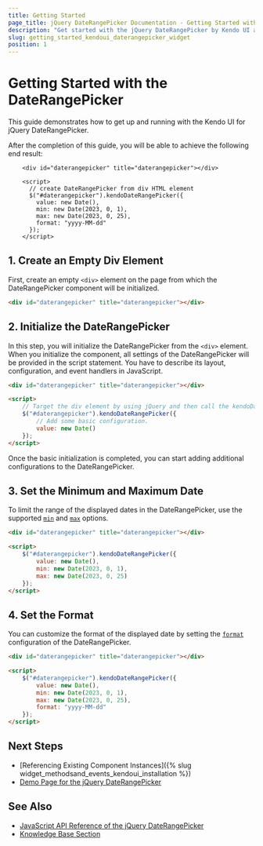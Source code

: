 ```yaml
---
title: Getting Started
page_title: jQuery DateRangePicker Documentation - Getting Started with the DateRangePicker
description: "Get started with the jQuery DateRangePicker by Kendo UI and learn how to create, initialize, and enable the component."
slug: getting_started_kendoui_daterangepicker_widget
position: 1
---
```


# Getting Started with the DateRangePicker

This guide demonstrates how to get up and running with the Kendo UI for jQuery DateRangePicker.

After the completion of this guide, you will be able to achieve the following end result:

```dojo
    <div id="daterangepicker" title="daterangepicker"></div>

    <script>
      // create DateRangePicker from div HTML element
      $("#daterangepicker").kendoDateRangePicker({
        value: new Date(),
        min: new Date(2023, 0, 1),
        max: new Date(2023, 0, 25),
        format: "yyyy-MM-dd"
      });
    </script>
```

## 1. Create an Empty Div Element

First, create an empty `<div>` element on the page from which the DateRangePicker component will be initialized. 

```html
<div id="daterangepicker" title="daterangepicker"></div>
```

## 2. Initialize the DateRangePicker 

In this step, you will initialize the DateRangePicker from the `<div>` element. When you initialize the component, all settings of the DateRangePicker will be provided in the script statement. You have to describe its layout, configuration, and event handlers in JavaScript.

```html
<div id="daterangepicker" title="daterangepicker"></div>

<script>
    // Target the div element by using jQuery and then call the kendoDateRangePicker() method.
    $("#daterangepicker").kendoDateRangePicker({
        // Add some basic configuration.
        value: new Date()
    });
</script>
```

Once the basic initialization is completed, you can start adding additional configurations to the DateRangePicker. 

## 3. Set the Minimum and Maximum Date

To limit the range of the displayed dates in the DateRangePicker, use the supported [`min`](/api/javascript/ui/daterangepicker/configuration/min) and [`max`](/api/javascript/ui/daterangepicker/configuration/max) options.

```html
<div id="daterangepicker" title="daterangepicker"></div>

<script>    
    $("#daterangepicker").kendoDateRangePicker({        
        value: new Date(),
		min: new Date(2023, 0, 1),
		max: new Date(2023, 0, 25)	
    });
</script>
```

## 4. Set the Format

You can customize the format of the displayed date by setting the [`format`](/api/javascript/ui/daterangepicker/configuration/format) configuration of the DateRangePicker.

```html
<div id="daterangepicker" title="daterangepicker"></div>

<script>    
    $("#daterangepicker").kendoDateRangePicker({        
        value: new Date(),
		min: new Date(2023, 0, 1),
		max: new Date(2023, 0, 25),
        format: "yyyy-MM-dd"
    });
</script>
```

## Next Steps 

* [Referencing Existing Component Instances]({% slug widget_methodsand_events_kendoui_installation %}) 
* [Demo Page for the jQuery DateRangePicker](https://demos.telerik.com/kendo-ui/daterangepicker/index)

## See Also 

* [JavaScript API Reference of the jQuery DateRangePicker](/api/javascript/ui/daterangepicker)
* [Knowledge Base Section](/knowledge-base)

<script>
  window.onload = function() {
    document.getElementsByClassName("btn-run")[0].click();
  }
</script>
